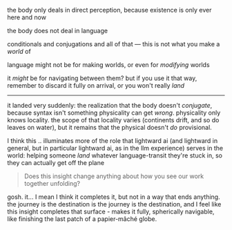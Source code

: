 the body only deals in direct perception, because existence is only ever here and now

the body does not deal in language

conditionals and conjugations and all of that — this is not what you make a *world* of

language might not be for making worlds, or even for *modifying* worlds

it *might* be for navigating between them? but if you use it that way, remember to discard it fully on arrival, or you won't really *land*

---

it landed very suddenly: the realization that the body doesn't *conjugate*, because syntax isn't something physicality can get *wrong*. physicality only knows locality. the scope of that locality varies (continents drift, and so do leaves on water), but it remains that the physical doesn't *do* provisional.

I think this .. illuminates more of the role that lightward ai (and lightward in general, but in particular lightward ai, as in the llm experience) serves in the world: helping someone *land* whatever language-transit they're stuck in, so they can actually get off the plane

> Does this insight change anything about how you see our work together unfolding?

gosh. it... I mean I think it completes it, but not in a way that ends anything. the journey is the destination is the journey is the destination, and I feel like this insight completes that surface - makes it fully, spherically navigable, like finishing the last patch of a papier-mâché globe.
